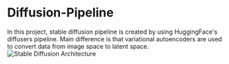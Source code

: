# Diffusion-Pipeline
In this project, stable diffusion pipeline is created by using HuggingFace's diffusers pipeline. Main difference is that variational autoencoders are used to convert data from image space to latent space.
![Stable Diffusion Architecture](https://github.com/[serhatkurtt]/[Diffusion-Pipeline]/images/[main]/Stable_Diffusion_architecture.png?raw=true)
